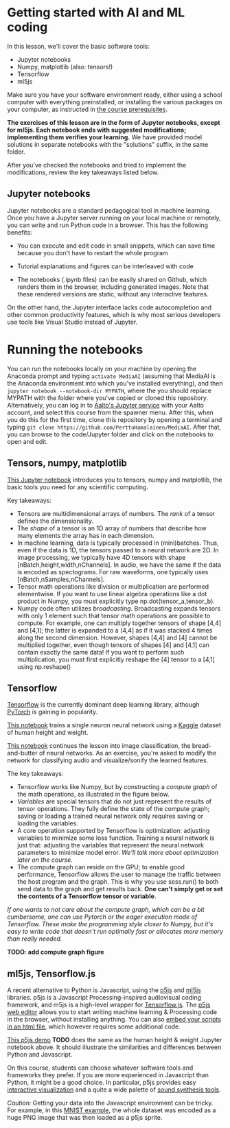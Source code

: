 # Getting started with AI and ML coding
In this lesson, we'll cover the basic software tools:

* Jupyter notebooks
* Numpy, matplotlib (also: tensors!)
* Tensorflow
* ml5js

Make sure you have your software environment ready, either using a school computer with everything preinstalled, or installing the various packages on your computer, as instructed in [the course prerequisites](Prerequisites.md).

**The exercises of this lesson are in the form of Jupyter notebooks, except for ml5js. Each notebook ends with suggested modifications; implementing them verifies your learning.** We have provided model solutions in separate notebooks with the "solutions" suffix, in the same folder.

After you've checked the notebooks and tried to implement the modifications, review the key takeaways listed below.

## Jupyter notebooks
Jupyter notebooks are a standard pedagogical tool in machine learning. Once you have a Jupyter server running on your local machine or remotely, you can write and run Python code in a browser. This has the following benefits:

* You can execute and edit code in small snippets, which can save time because you don't have to restart the whole program

* Tutorial explanations and figures can be interleaved with code

* The notebooks (.ipynb files) can be easily shared on Github, which renders them in the browser, including generated images. Note that these rendered versions are static, without any interactive features.

On the other hand, the Jupyter interface lacks code autocompletion and other common productivity features, which is why most serious developers use tools like Visual Studio instead of Jupyter.

# Running the notebooks
You can run the notebooks locally on your machine by opening the Anaconda prompt and typing ```activate MediaAI``` (assuming that MediaAI is the Anaconda environment into which you've installed everything), and then ```jupyter notebook --notebook-dir MYPATH```, where the you should replace MYPATH with the folder where you've copied or cloned this repository. Alternatively, you can log in to [Aalto's Jupyter service](https://jupyter.cs.aalto.fi) with your Aalto account, and select this course from the spawner menu. After this, when you do this for the first time, clone this repository by opening a terminal and typing ```git clone https://github.com/PerttuHamalainen/MediaAI```. After that, you can browse to the code/Jupyter folder and click on the notebooks to open and edit. 

## Tensors, numpy, matplotlib
[This Jupyter notebook](../Code/Jupyter/DataAndTensors.ipynb) introduces you to tensors, numpy and matplotlib, the basic tools you need for any scientific computing.

Key takeaways:

* Tensors are multidimensional arrays of numbers. The *rank* of a tensor defines the dimensionality.
* The *shape* of a tensor is an 1D array of numbers that describe how many elements the array has in each dimension.
* In machine learning, data is typically processed in (mini)batches. Thus, even if the data is 1D, the tensors passed to a neural network are 2D. In image processing, we typically have 4D tensors with shape [nBatch,height,width,nChannels]. In audio, we have the same if the data is encoded as spectograms. For raw waveforms, one typically uses [nBatch,nSamples,nChannels].
* Tensor math operations like division or multiplication are performed elementwise. If you want to use linear algebra operations like a dot product in Numpy, you must explicitly type np.dot(tensor_a,tensor_b).
* Numpy code often utilizes *broadcasting*. Broadcasting expands tensors with only 1 element such that tensor math operations are possible to compute. For example, one can multiply together tensors of shape [4,4] and [4,1]; the latter is expanded to a [4,4] as if it was stacked 4 times along the second dimension. However, shapes [4,4] and [4] cannot be multiplied together, even though tensors of shapes [4] and [4,1] can contain exactly the same data! If you want to perform such multiplication, you must first explicitly reshape the [4] tensor to a [4,1] using np.reshape()  

## Tensorflow
[Tensorflow](https://www.tensorflow.org/) is the currently dominant deep learning library, although [PyTorch](https://pytorch.org/) is gaining in popularity.

[This notebook](../Code/Jupyter/PredictWeight.ipynb) trains a single neuron neural network using a [Kaggle](https://www.kaggle.com/) dataset of human height and weight.

[This notebook](../Code/Jupyter/MNIST.ipynb) continues the lesson into image classification, the bread-and-butter of neural networks. As an exercise, you're asked to modify the network for classifying audio and visualize/sonify the learned features.

The key takeaways:

* Tensorflow works like Numpy, but by constructing a *compute graph* of the math operations, as illustrated in the figure below.
* *Variables* are special tensors that do not just represent the results of tensor operations. They fully define the state of the compute graph; saving or loading a trained neural network only requires saving or loading the variables.
* A core operation supported by Tensorflow is optimization: adjusting variables to minimize some loss function. Training a neural network is just that: adjusting the variables that represent the neural network parameters to minimize model error. *We'll talk more about optimization later on the course.*
* The compute graph can reside on the GPU; to enable good performance, Tensorflow allows the user to manage the traffic between the host program and the graph. This is why you use sess.run() to both send data to the graph and get results back. **One can't simply get or set the contents of a Tensorflow tensor or variable**.

*If one wants to not care about the compute graph, which can be a bit cumbersome, one can use Pytorch or the eager execution mode of Tensorflow. These make the programming style closer to Numpy, but it's easy to write code that doesn't run optimally fast or allocates more memory than really needed.*

**TODO: add compute graph figure**

## ml5js, Tensorflow.js
A recent alternative to Python is Javascript, using the [p5js](http://p5js.org/) and [ml5js](https://ml5js.org/) libraries. p5js is a Javascript Processing-inspired audiovisual coding framework, and m5js is a high-level wrapper for [Tensorflow.js](https://www.tensorflow.org/js). The [p5js web editor](https://editor.p5js.org/) allows you to start writing machine learning & Processing code in the browser, without installing anything. You can also [embed your scripts in an html file](https://github.com/tensorflow/tfjs-examples/tree/master/mnist), which however requires some additional code.

[This p5js demo]() **TODO** does the same as the human height & weight Jupyter notebook above. It should illustrate the similarities and differences between Python and Javascript.

On this course, students can choose whatever software tools and frameworks they prefer. If you are more experienced in Javascript than Python, it might be a good choice. In particular, p5js provides easy [interactive visualization](https://p5js.org/examples/) and a quite a wide palette of [sound synthesis tools](https://p5js.org/reference/#/libraries/p5.sound).

*Caution:* Getting your data into the Javascript environment can be tricky. For example, in this [MNIST example](https://github.com/tensorflow/tfjs-examples/tree/master/mnist), the whole dataset was encoded as a huge PNG image that was then loaded as a p5js sprite.
